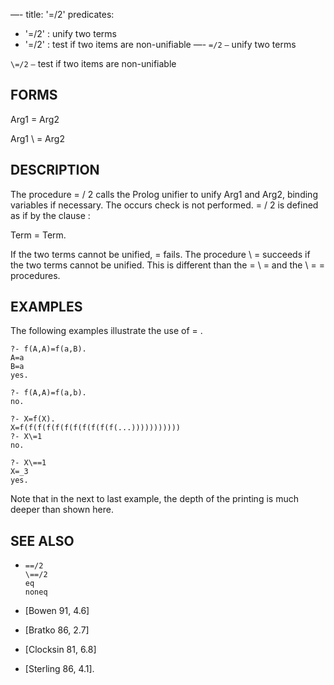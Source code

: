 —-
title: '=/2'
predicates:
 - '=/2' : unify two terms
 - '\=/2' : test if two items are non-unifiable
—-
`=/2` `—` unify two terms

`\=/2` `—` test if two items are non-unifiable


## FORMS

Arg1 = Arg2

Arg1 \ = Arg2


## DESCRIPTION

The procedure = / 2 calls the Prolog unifier to unify Arg1 and Arg2, binding variables if necessary. The occurs check is not performed. = / 2 is defined as if by the clause :

Term = Term.

If the two terms cannot be unified, = fails. The procedure \ = succeeds if the two terms cannot be unified. This is different than the = \ = and the \ = = procedures.


## EXAMPLES

The following examples illustrate the use of = .

```
?- f(A,A)=f(a,B).
A=a
B=a
yes.
```

```
?- f(A,A)=f(a,b).
no.
```

```
?- X=f(X).
X=f(f(f(f(f(f(f(f(f(f(f(...)))))))))))
?- X\=1
no.
```

```
?- X\==1
X=_3
yes.
```

Note that in the next to last example, the depth of the printing is much deeper than shown here.


## SEE ALSO

- `==/2`  
`\==/2`  
`eq`  
`noneq`

- [Bowen 91, 4.6]
- [Bratko 86, 2.7]
- [Clocksin 81, 6.8]
- [Sterling 86, 4.1]. 
